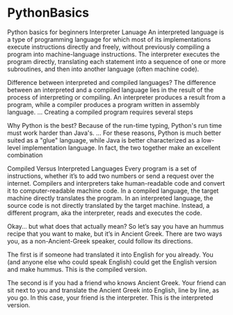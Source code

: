 # PythonBasics
Python basics for beginners
Interpreter Lanuage
An interpreted language is a type of programming language for which most of its implementations execute instructions
directly and freely, without previously compiling a program into machine-language instructions. The interpreter executes
 the program directly, translating each statement into a sequence of one or more subroutines, and then into another
 language (often machine code).

Difference between interpreted and compiled languages?
The difference between an interpreted and a compiled language lies in the result of the process of interpreting or
compiling. An interpreter produces a result from a program, while a compiler produces a program written in assembly
language. ... Creating a compiled program requires several steps

Why Python is the best?
Because of the run-time typing, Python's run time must work harder than Java's. ... For these reasons, Python is much
better suited as a "glue" language, while Java is better characterized as a low-level implementation language. In fact,
the two together make an excellent combination


Compiled Versus Interpreted Languages
Every program is a set of instructions, whether it’s to add two numbers or send a request over the internet. Compilers and interpreters take human-readable code and convert it to computer-readable machine code. In a compiled language, the target machine directly translates the program. In an interpreted language, the source code is not directly translated by the target machine. Instead, a different program, aka the interpreter, reads and executes the code.

Okay… but what does that actually mean?
So let’s say you have an hummus recipe that you want to make, but it’s in Ancient Greek. There are two ways you, as a
non-Ancient-Greek speaker, could follow its directions.

The first is if someone had translated it into English for you already. You (and anyone else who could speak English)
could get the English version and make hummus. This is the compiled version.

The second is if you had a friend who knows Ancient Greek. Your friend can sit next to you and translate the Ancient
Greek into English, line by line, as you go. In this case, your friend is the interpreter. This is the interpreted version.

